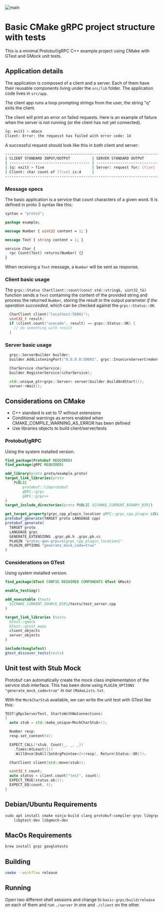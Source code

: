 ![main](https://github.com/aeliton/basic-grpc/actions/workflows/c-cpp.yml/badge.svg?branch=main)
# Basic CMake gRPC project structure with tests

This is a minimal Protobuf/gRPC C++ example project using CMake with GTest and
GMock unit tests.

## Application details

The application is composed of a client and a server. Each of them have their
reusable components living under the `src/lib` folder. The application code
lives in `src/app`.

The client app runs a loop prompting strings from the user, the string "q" exits
the client.

The client will print an error on failed requests. Here is an example of failure
when the server is not running (or the client has not yet connected).

```bash
(q: exit) > abaco
Client: Error: the requesst has failed with error code: 14
```

A successful request should look like this in both client and server:
```bash
--------------------------------------------------------------------------------
| CLIENT STANDARD INPUT/OUTPUT          | SERVER STANDARD OUTPUT               |
| ------------------------------------- | ------------------------------------ |
| (q: exit) > five                      | Server: request for: [five]          |
| Client: char count of [five] is:4     |                                      |
--------------------------------------------------------------------------------
```

### Message specs

The basic application is a service that count characters of a given word. It is
defined in proto 3 syntax like this:

```proto
syntax = "proto3";

package example;

message Number { uint32 content = 1; }

message Text { string content = 1; }

service Char {
  rpc Count(Text) returns(Number) {}
}
```

When receiving a `Text` message, a `Number` will be sent as response.

### Client basic usage

The `grpc::Status CharClient::count(const std::string&, uint32_t&)` function
sends a `Text` containing the content of the provided string and process the
returned `Number`, storing the result in the output parameter *if the operation
succeeded*, which can be checked against the `grpc::Status::OK`.

```c++
  CharClient client("localhost:50001");
  uint32_t result;
  if (client.count("avocado", result) == grpc::Status::OK) {
    // do something with result
  }
```

### Server basic usage


```c++
  grpc::ServerBuilder builder;
  builder.AddListeningPort("0.0.0.0:50001", grpc::InsecureServerCredentials());

  CharService charService;
  builder.RegisterService(&charService);

  std::unique_ptr<grpc::Server> server(builder.BuildAndStart());
  server->Wait();
```


## Considerations on CMake

* C++ standard is set to 17 without extensions
* Conditional warnings as errors enabled when CMAKE_COMPILE_WARNING_AS_ERROR has
been defined
* Use libraries objects to build client/server/tests

### Protobuf/gRPC

Using the system installed version.

```cmake
find_package(Protobuf REQUIRED)
find_package(gRPC REQUIRED)

add_library(proto proto/example.proto)
target_link_libraries(proto
    PUBLIC
        protobuf::libprotobuf
        gRPC::grpc
        gRPC::grpc++
)
target_include_directories(proto PUBLIC ${CMAKE_CURRENT_BINARY_DIR})

get_target_property(grpc_cpp_plugin_location gRPC::grpc_cpp_plugin LOCATION)
protobuf_generate(TARGET proto LANGUAGE cpp)
protobuf_generate(
  TARGET proto
  LANGUAGE grpc
  GENERATE_EXTENSIONS .grpc.pb.h .grpc.pb.cc
  PLUGIN "protoc-gen-grpc=${grpc_cpp_plugin_location}"
  PLUGIN_OPTIONS "generate_mock_code=true"
)
```

### Considerations on GTest

Using system installed version.

```cmake
find_package(GTest CONFIG REQUIRED COMPONENTS GTest GMock)

enable_testing()

add_executable (tests
  ${CMAKE_CURRENT_SOURCE_DIR}/tests/test_server.cpp
)

target_link_libraries (tests
  GTest::gmock
  GTest::gtest_main
  client_objects
  server_objects
)

include(GoogleTest)
gtest_discover_tests(tests)
```

## Unit test with Stub Mock

Protobuf can automatically create the mock class implementation of the service
stub interface. This has been done using 
`PLUGIN_OPTIONS "generate_mock_code=true"` in our `CMakeLists.txt`.

With the `MockCharStub` available, we can write the unit test with GTest like
this:

```c++
TEST(gRpcServerTest, StartsWithNoConnections)
{
  auto stub = std::make_unique<MockCharStub>();

  Number resp;
  resp.set_content(4);

  EXPECT_CALL(*stub, Count(_, _, _))
    .Times(AtLeast(1))
    .WillOnce(DoAll(SetArgPointee<2>(resp), Return(Status::OK)));

  CharClient client(std::move(stub));

  uint32_t count;
  auto status = client.count("test", count);
  EXPECT_TRUE(status.ok());
  EXPECT_EQ(count, 4);
}
```

## Debian/Ubuntu Requirements

```bash
sudo apt install cmake ninja-build clang protobuf-compiler-grpc libgrpc++-dev \
    libgtest-dev libgmock-dev
```

## MacOs Requirements

```bash
brew install grpc googletests
```

## Building

```bash
cmake --workflow release
```

## Running

Open two different shell sessions and change to `basic-grpc/build/release` on
each of them and run `./server` in one and `./client` on the other.
